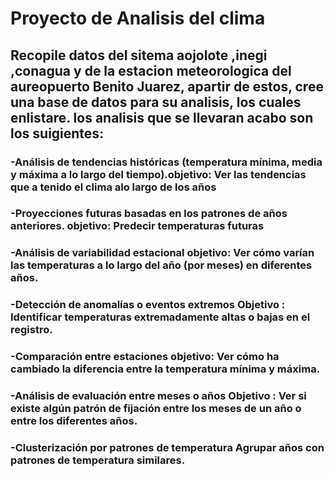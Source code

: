 # Proyecto de Analisis del clima 
## Recopile datos del sitema aojolote ,inegi ,conagua y de la estacion meteorologica del aureopuerto Benito Juarez, apartir de estos, cree una  base de datos para su analisis, los cuales enlistare. los analisis que se llevaran acabo son los suigientes:


### -Análisis de tendencias históricas (temperatura mínima, media y máxima a lo largo del tiempo).objetivo: Ver las tendencias que a tenido el clima alo largo de los años

### -Proyecciones futuras basadas en los patrones de años anteriores. objetivo: Predecir temperaturas futuras

### -Análisis de variabilidad estacional objetivo: Ver cómo varían las temperaturas a lo largo del año (por meses) en diferentes años.

### -Detección de anomalías o eventos extremos Objetivo : Identificar temperaturas extremadamente altas o bajas en el registro.

### -Comparación entre estaciones objetivo: Ver cómo ha cambiado la diferencia entre la temperatura mínima y máxima.

### -Análisis de evaluación entre meses o años Objetivo : Ver si existe algún patrón de fijación entre los meses de un año o entre los diferentes años.

### -Clusterización por patrones de temperatura Agrupar años con patrones de temperatura similares.
